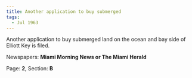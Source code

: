 ```yaml
---  
title: Another application to buy submerged  
tags:  
  - Jul 1963  
---  
```

  
Another application to buy submerged land on the ocean and bay side of Elliott Key is filed.  
  
Newspapers: **Miami Morning News or The Miami Herald**  
  
Page: **2**, Section: **B** 
